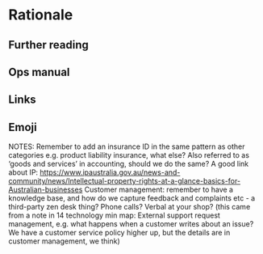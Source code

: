# Rationale

## Further reading

## Ops manual

## Links

## Emoji

NOTES:
Remember to add an insurance ID in the same pattern as other categories
e.g. product liability insurance, what else?
Also referred to as ‘goods and services’ in accounting, should we do the same?
A good link about IP: https://www.ipaustralia.gov.au/news-and-community/news/Intellectual-property-rights-at-a-glance-basics-for-Australian-businesses
Customer management: remember to have a knowledge base, and how do we capture feedback and complaints etc - a third-party zen desk thing? Phone calls? Verbal at your shop? (this came from a note in 14 technology min map: External support request management, e.g. what happens when a customer writes about an issue? We have a customer service policy higher up, but the details are in customer management, we think)
